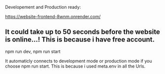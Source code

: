 Developement and Production ready: 


https://website-frontend-8wnm.onrender.com/

It could take up to 50 seconds before the website is online...! This is because i have free account.
---------------------------------
npm run dev, 
npm run start

It automaticly connects to development
mode or production mode if you choose 
npm run start. This is because i used
meta.env in all the Urls. 
